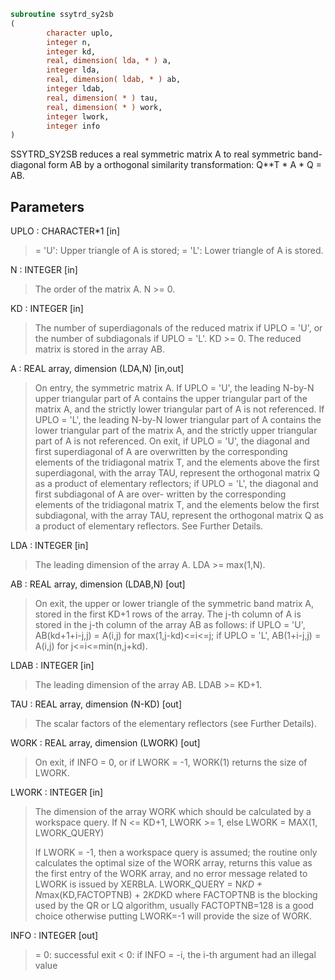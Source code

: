 ```fortran
subroutine ssytrd_sy2sb
(
        character uplo,
        integer n,
        integer kd,
        real, dimension( lda, * ) a,
        integer lda,
        real, dimension( ldab, * ) ab,
        integer ldab,
        real, dimension( * ) tau,
        real, dimension( * ) work,
        integer lwork,
        integer info
)
```

SSYTRD_SY2SB reduces a real symmetric matrix A to real symmetric
band-diagonal form AB by a orthogonal similarity transformation:
Q**T * A * Q = AB.

## Parameters
UPLO : CHARACTER*1 [in]
> = 'U':  Upper triangle of A is stored;
> = 'L':  Lower triangle of A is stored.

N : INTEGER [in]
> The order of the matrix A.  N >= 0.

KD : INTEGER [in]
> The number of superdiagonals of the reduced matrix if UPLO = 'U',
> or the number of subdiagonals if UPLO = 'L'.  KD >= 0.
> The reduced matrix is stored in the array AB.

A : REAL array, dimension (LDA,N) [in,out]
> On entry, the symmetric matrix A.  If UPLO = 'U', the leading
> N-by-N upper triangular part of A contains the upper
> triangular part of the matrix A, and the strictly lower
> triangular part of A is not referenced.  If UPLO = 'L', the
> leading N-by-N lower triangular part of A contains the lower
> triangular part of the matrix A, and the strictly upper
> triangular part of A is not referenced.
> On exit, if UPLO = 'U', the diagonal and first superdiagonal
> of A are overwritten by the corresponding elements of the
> tridiagonal matrix T, and the elements above the first
> superdiagonal, with the array TAU, represent the orthogonal
> matrix Q as a product of elementary reflectors; if UPLO
> = 'L', the diagonal and first subdiagonal of A are over-
> written by the corresponding elements of the tridiagonal
> matrix T, and the elements below the first subdiagonal, with
> the array TAU, represent the orthogonal matrix Q as a product
> of elementary reflectors. See Further Details.

LDA : INTEGER [in]
> The leading dimension of the array A.  LDA >= max(1,N).

AB : REAL array, dimension (LDAB,N) [out]
> On exit, the upper or lower triangle of the symmetric band
> matrix A, stored in the first KD+1 rows of the array.  The
> j-th column of A is stored in the j-th column of the array AB
> as follows:
> if UPLO = 'U', AB(kd+1+i-j,j) = A(i,j) for max(1,j-kd)<=i<=j;
> if UPLO = 'L', AB(1+i-j,j)    = A(i,j) for j<=i<=min(n,j+kd).

LDAB : INTEGER [in]
> The leading dimension of the array AB.  LDAB >= KD+1.

TAU : REAL array, dimension (N-KD) [out]
> The scalar factors of the elementary reflectors (see Further
> Details).

WORK : REAL array, dimension (LWORK) [out]
> On exit, if INFO = 0, or if LWORK = -1,
> WORK(1) returns the size of LWORK.

LWORK : INTEGER [in]
> The dimension of the array WORK which should be calculated
> by a workspace query.
> If N <= KD+1, LWORK >= 1, else LWORK = MAX(1, LWORK_QUERY)
> 
> If LWORK = -1, then a workspace query is assumed; the routine
> only calculates the optimal size of the WORK array, returns
> this value as the first entry of the WORK array, and no error
> message related to LWORK is issued by XERBLA.
> LWORK_QUERY = N*KD + N*max(KD,FACTOPTNB) + 2*KD*KD
> where FACTOPTNB is the blocking used by the QR or LQ
> algorithm, usually FACTOPTNB=128 is a good choice otherwise
> putting LWORK=-1 will provide the size of WORK.

INFO : INTEGER [out]
> = 0:  successful exit
> < 0:  if INFO = -i, the i-th argument had an illegal value
